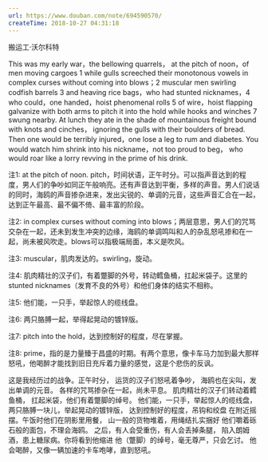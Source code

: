 ```yaml
---
url: https://www.douban.com/note/694590570/
createTime: 2018-10-27 04:31:18
---
```


搬运工·沃尔科特

This was my early war，the bellowing quarrels，
at the pitch of noon，of men moving cargoes 1
while gulls screeched their monotonous vowels
in complex curses without coming into blows；2
muscular men swirling codfish barrels 3
and heaving rice bags，who had stunted nicknames，4
who could，one handed，hoist phenomenal rolls 5
of wire，hoist flapping galvanize with both arms
to pitch it into the hold while hooks and winches 7
swung nearby. At lunch they ate in the shade
of mountainous freight bound with knots and cinches，
ignoring the gulls with their boulders of bread.
Then one would be terribly injured，one lose a leg
to rum and diabetes. You would watch him shrink
into his nickname，not too proud to beg，
who would roar like a lorry revving in the prime of his drink.

注1:
at the pitch of noon. pitch，时间状语，正午时分。可以指声音达到的程度，男人们的争吵如同正午般响亮。还有声音达到平衡，多样的声音。男人们说话的同时，海鸥的声音掺杂进来，发出尖锐的、单调的元音，这些声音汇合在一起，达到正午最高、最不偏不倚、最丰富的阶段。

注2:
in complex curses without coming into blows；两层意思，男人们的咒骂交杂在一起，还未到发生冲突的边缘，海鸥的单调鸣叫和人的杂乱怒吼掺和在一起，尚未被风吹走。blows可以指极端局面，本义是吹风。

注3:
muscular，肌肉发达的。swirling，旋动。

注4:
肌肉精壮的汉子们，有着蹩脚的外号，转动鳕鱼桶，扛起米袋子。这里的stunted nicknames（发育不良的外号）和他们身体的结实不相称。

注5:
他们能，一只手，举起惊人的缆线盘。

注6:
两只胳膊一起，举得起晃动的镀锌版。

注7:
pitch into the hold，达到控制好的程度，尽在掌握。

 注8:
prime，指的是力量臻于昌盛的时期。有两个意思，像卡车马力加到最大那样怒吼，他喝醉才能找到旧日充斥着力量的感觉，这是个悲伤的反讽。


这是我经历过的战争。正午时分，
运货的汉子们怒吼着争吵，
海鸥也在尖叫，发出单调的元音。
各样的咒骂掺杂在一起，尚未平息。
肌肉精壮的汉子们转动着鳕鱼桶，
扛起米袋，他们有着蹩脚的绰号。
他们能，一只手，举起惊人的缆线盘，
两只胳膊一块儿，举起晃动的镀锌版，
达到控制好的程度，吊钩和绞盘
在附近摇摆。午饭时他们在阴影里用餐，
山一般的货物堆着，用绳结扎实捆好
他们嚼着砾石般的面包，不理会海鸥。
之后，有人会受重伤，有人会丢掉条腿，
陷入朗姆酒，患上糖尿病。你将看到他缩进
他（蹩脚）的绰号，毫无尊严，只会乞讨。
他会喝醉，又像一辆加速的卡车咆哮，直到怒吼。
